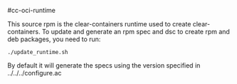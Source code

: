 #cc-oci-runtime

This source rpm is the clear-containers runtime used to create clear-containers. 
To update and generate an rpm spec and dsc to create rpm and deb packages, 
you need to run:

``./update_runtime.sh``

By default it will generate the specs using the version specified in ../../../configure.ac
